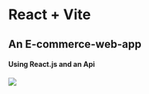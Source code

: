 # React + Vite

<h2>An E-commerce-web-app</h2>
<h4>Using React.js and an Api</h4>
<img src="/e-commerce.png">
